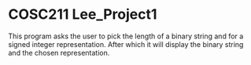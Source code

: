 # COSC211 Lee_Project1

This program asks the user to pick the length of a binary string and for a signed integer representation. After which it will display the binary string and the chosen representation.
